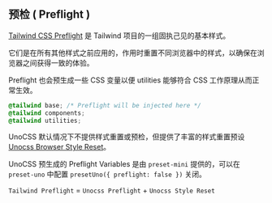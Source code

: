 ## 预检 ( Preflight )

[Tailwind CSS Preflight](https://tailwindcss.com/docs/preflight) 是 Tailwind 项目的一组固执己见的基本样式。

它们是在所有其他样式之前应用的，作用时重置不同浏览器中的样式，以确保在浏览器之间获得一致的体验。

Preflight 也会预生成一些 CSS 变量以便 utilities 能够符合 CSS 工作原理从而正常生效。

```css
@tailwind base; /* Preflight will be injected here */
@tailwind components;
@tailwind utilities;
```

UnoCSS 默认情况下不提供样式重置或预检，但提供了丰富的样式重置预设 [Unocss Browser Style Reset](https://unocss.dev/guide/style-reset#browser-style-reset)。

UnoCSS 预生成的 Preflight Variables 是由 `preset-mini` 提供的，可以在 `preset-uno` 中配置 `presetUno({ preflight: false })` 关闭。

`Tailwind Preflight` = `Unocss Preflight` + `Unocss Style Reset`
